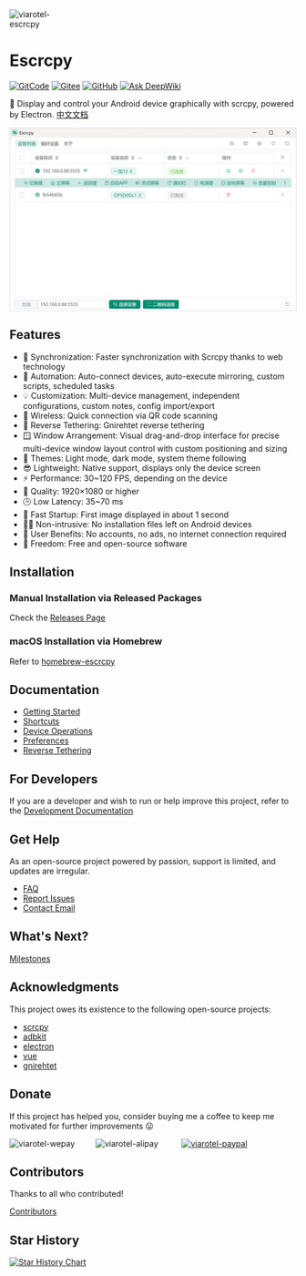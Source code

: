 <div style="display:flex;">
  <img src="https://cdn.jsdelivr.net/gh/viarotel-org/escrcpy@main/electron/resources/build/logo.png" alt="viarotel-escrcpy" width="108px">
</div>

# Escrcpy

[![GitCode](https://gitcode.com/viarotel-org/escrcpy/star/badge.svg)](https://gitcode.com/viarotel-org/escrcpy)
[![Gitee](https://gitee.com/viarotel-org/escrcpy/badge/star.svg?theme=dark)](https://gitee.com/viarotel-org/escrcpy)
[![GitHub](https://img.shields.io/github/stars/viarotel-org/escrcpy?label=Github%20Stars)](https://github.com/viarotel-org/escrcpy)
[![Ask DeepWiki](https://deepwiki.com/badge.svg)](https://deepwiki.com/viarotel-org/escrcpy)

📱 Display and control your Android device graphically with scrcpy, powered by Electron. [中文文档](https://github.com/viarotel-org/escrcpy/blob/main/README-CN.md)

<div style="display:flex;">
  <img src="./screenshots/zh-CN/overview.jpg" alt="viarotel-escrcpy" width="100%">
</div>

## Features

- 🏃 Synchronization: Faster synchronization with Scrcpy thanks to web technology
- 🤖 Automation: Auto-connect devices, auto-execute mirroring, custom scripts, scheduled tasks
- 💡 Customization: Multi-device management, independent configurations, custom notes, config import/export
- 📡 Wireless: Quick connection via QR code scanning
- 🔗 Reverse Tethering: Gnirehtet reverse tethering
- 🪟 Window Arrangement: Visual drag-and-drop interface for precise multi-device window layout control with custom positioning and sizing
- 🎨 Themes: Light mode, dark mode, system theme following
- 😎 Lightweight: Native support, displays only the device screen
- ⚡️ Performance: 30~120 FPS, depending on the device
- 🌟 Quality: 1920×1080 or higher
- 🕒 Low Latency: 35~70 ms
- 🚀 Fast Startup: First image displayed in about 1 second
- 🙅‍♂️ Non-intrusive: No installation files left on Android devices
- 🤩 User Benefits: No accounts, no ads, no internet connection required
- 🗽 Freedom: Free and open-source software

## Installation

### Manual Installation via Released Packages

Check the [Releases Page](https://github.com/viarotel-org/escrcpy/releases)

### macOS Installation via Homebrew

Refer to [homebrew-escrcpy](https://github.com/viarotel-org/homebrew-escrcpy)

## Documentation

- [Getting Started](https://viarotel.eu.org/guide/started)
- [Shortcuts](https://viarotel.eu.org/reference/scrcpy/shortcuts)
- [Device Operations](https://viarotel.eu.org/guide/operation)
- [Preferences](https://viarotel.eu.org/guide/preferences)
- [Reverse Tethering](https://viarotel.eu.org/reference/gnirehtet/)

## For Developers

If you are a developer and wish to run or help improve this project, refer to the [Development Documentation](https://github.com/viarotel-org/escrcpy/blob/main/develop.md)

## Get Help

As an open-source project powered by passion, support is limited, and updates are irregular.

- [FAQ](https://viarotel.eu.org/help/escrcpy)
- [Report Issues](https://github.com/viarotel-org/escrcpy/issues)
- [Contact Email](viarotel@qq.com)

## What's Next?

[Milestones](https://viarotel.eu.org/guide/milestones)

## Acknowledgments

This project owes its existence to the following open-source projects:

- [scrcpy](https://github.com/Genymobile/scrcpy)
- [adbkit](https://github.com/DeviceFarmer/adbkit)
- [electron](https://www.electronjs.org/)
- [vue](https://vuejs.org/)
- [gnirehtet](https://github.com/Genymobile/gnirehtet/)

## Donate

If this project has helped you, consider buying me a coffee to keep me motivated for further improvements 😛

<div style="display:flex;">
  <img src="https://cdn.jsdelivr.net/gh/viarotel-org/escrcpy@main/src/assets/sponsor/viarotel-wepay.png" alt="viarotel-wepay" width="30%">
  <img src="https://cdn.jsdelivr.net/gh/viarotel-org/escrcpy@main/src/assets/sponsor/viarotel-alipay.png" alt="viarotel-alipay" width="30%">
  <a href="https://www.paypal.com/paypalme/viarotel" target="_blank" rel="noopener noreferrer">
    <img src="https://cdn.jsdelivr.net/gh/viarotel-org/escrcpy@main/src/assets/sponsor/viarotel-paypal.png" alt="viarotel-paypal" width="30%">
  </a>
</div>

## Contributors

Thanks to all who contributed!

[Contributors](https://github.com/viarotel/escrcpy/graphs/contributors)

## Star History

[![Star History Chart](https://api.star-history.com/svg?repos=viarotel-org/escrcpy&type=Date)](https://star-history.com/#viarotel-org/escrcpy&Date)